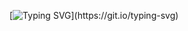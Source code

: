 [![Typing SVG](https://readme-typing-svg.herokuapp.com?font=Fira+Code&weight=600&pause=1000&color=754FFE&center=true&vCenter=true&random=false&lines=Hi%2C+I'm+Eshanized.;An+Operating+System+Enthusiast!;Ask+me+about+Python+%26+Shell.)](https://git.io/typing-svg)
